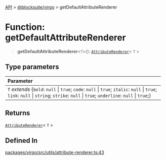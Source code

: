 [API](../../../index.md) > [@blocksuite/virgo](../index.md) > getDefaultAttributeRenderer

# Function: getDefaultAttributeRenderer

> **getDefaultAttributeRenderer**<`T`>(): [`AttributeRenderer`](../type-aliases/type-alias.AttributeRenderer.md)\< `T` \>

## Type parameters

| Parameter |
| :------ |
| `T` *extends* \{`bold`: `null` \| `true`; `code`: `null` \| `true`; `italic`: `null` \| `true`; `link`: `null` \| `string`; `strike`: `null` \| `true`; `underline`: `null` \| `true`;} |

## Returns

[`AttributeRenderer`](../type-aliases/type-alias.AttributeRenderer.md)\< `T` \>

## Defined In

[packages/virgo/src/utils/attribute-renderer.ts:43](https://github.com/Saul-Mirone/blocksuite/blob/f2324b82e/packages/virgo/src/utils/attribute-renderer.ts#L43)
